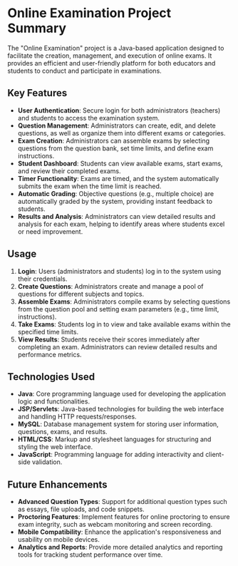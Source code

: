# Online Examination Project Summary

The "Online Examination" project is a Java-based application designed to facilitate the creation, management, and execution of online exams. It provides an efficient and user-friendly platform for both educators and students to conduct and participate in examinations.

## Key Features

- **User Authentication**: Secure login for both administrators (teachers) and students to access the examination system.
- **Question Management**: Administrators can create, edit, and delete questions, as well as organize them into different exams or categories.
- **Exam Creation**: Administrators can assemble exams by selecting questions from the question bank, set time limits, and define exam instructions.
- **Student Dashboard**: Students can view available exams, start exams, and review their completed exams.
- **Timer Functionality**: Exams are timed, and the system automatically submits the exam when the time limit is reached.
- **Automatic Grading**: Objective questions (e.g., multiple choice) are automatically graded by the system, providing instant feedback to students.
- **Results and Analysis**: Administrators can view detailed results and analysis for each exam, helping to identify areas where students excel or need improvement.

## Usage

1. **Login**: Users (administrators and students) log in to the system using their credentials.
2. **Create Questions**: Administrators create and manage a pool of questions for different subjects and topics.
3. **Assemble Exams**: Administrators compile exams by selecting questions from the question pool and setting exam parameters (e.g., time limit, instructions).
4. **Take Exams**: Students log in to view and take available exams within the specified time limits.
5. **View Results**: Students receive their scores immediately after completing an exam. Administrators can review detailed results and performance metrics.

## Technologies Used

- **Java**: Core programming language used for developing the application logic and functionalities.
- **JSP/Servlets**: Java-based technologies for building the web interface and handling HTTP requests/responses.
- **MySQL**: Database management system for storing user information, questions, exams, and results.
- **HTML/CSS**: Markup and stylesheet languages for structuring and styling the web interface.
- **JavaScript**: Programming language for adding interactivity and client-side validation.

## Future Enhancements

- **Advanced Question Types**: Support for additional question types such as essays, file uploads, and code snippets.
- **Proctoring Features**: Implement features for online proctoring to ensure exam integrity, such as webcam monitoring and screen recording.
- **Mobile Compatibility**: Enhance the application's responsiveness and usability on mobile devices.
- **Analytics and Reports**: Provide more detailed analytics and reporting tools for tracking student performance over time.


